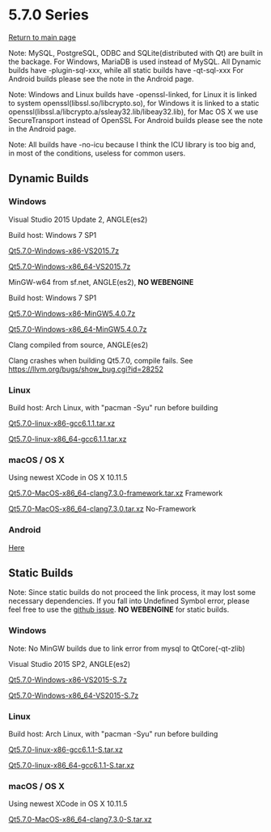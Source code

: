 # 5.7.0 Series

[Return to main page](index.md)

Note: MySQL, PostgreSQL, ODBC and SQLite(distributed with Qt) are built in the backage.
For Windows, MariaDB is used instead of MySQL.
All Dynamic builds have -plugin-sql-xxx, while all static builds have -qt-sql-xxx
For Android builds please see the note in the Android page.

Note: Windows and Linux builds have -openssl-linked, for Linux it is linked to system openssl(libssl.so/libcrypto.so), for Windows it is linked to a static openssl(libssl.a/libcrypto.a/ssleay32.lib/libeay32.lib), for Mac OS X we use SecureTransport instead of OpenSSL
For Android builds please see the note in the Android page.

Note: All builds have -no-icu because I think the ICU library is too big and, in most of the conditions, useless for common users.

## Dynamic Builds

### Windows

Visual Studio 2015 Update 2, ANGLE(es2)

Build host: Windows 7 SP1

[Qt5.7.0-Windows-x86-VS2015.7z](http://pan.baidu.com/s/1o8zVwMm)

[Qt5.7.0-Windows-x86_64-VS2015.7z](http://pan.baidu.com/s/1c2kaLiw)

MinGW-w64 from sf.net, ANGLE(es2), __NO WEBENGINE__

Build host: Windows 7 SP1

[Qt5.7.0-Windows-x86-MinGW5.4.0.7z](http://pan.baidu.com/s/1miQxVxY)

[Qt5.7.0-Windows-x86_64-MinGW5.4.0.7z](http://pan.baidu.com/s/1c2mIGfA)

Clang compiled from source, ANGLE(es2)

Clang crashes when building Qt5.7.0, compile fails. See https://llvm.org/bugs/show_bug.cgi?id=28252

### Linux

Build host: Arch Linux, with "pacman -Syu" run before building

[Qt5.7.0-linux-x86-gcc6.1.1.tar.xz](http://pan.baidu.com/s/1hsbLaz6)

[Qt5.7.0-linux-x86_64-gcc6.1.1.tar.xz](http://pan.baidu.com/s/1eSx3KxO)

### macOS / OS X

Using newest XCode in OS X 10.11.5

[Qt5.7.0-MacOS-x86_64-clang7.3.0-framework.tar.xz](http://pan.baidu.com/s/1i599bVJ)  Framework

[Qt5.7.0-MacOS-x86_64-clang7.3.0.tar.xz](http://pan.baidu.com/s/1qY3phqW)  No-Framework

### Android

[Here](5.7.0-android.md)

## Static Builds

Note: Since static builds do not proceed the link process, it may lost some necessary dependencies. If you fall into Undefined Symbol error, please feel free to use the [github issue](https://github.com/Fsu0413/QtCompile/issues).
__NO WEBENGINE__ for static builds.

### Windows

Note: No MinGW builds due to link error from mysql to QtCore(-qt-zlib)

Visual Studio 2015 SP2, ANGLE(es2)

[Qt5.7.0-Windows-x86-VS2015-S.7z](http://pan.baidu.com/s/1bp6x4Rl)

[Qt5.7.0-Windows-x86_64-VS2015-S.7z](http://pan.baidu.com/s/1mhLybzy)

### Linux

Build host: Arch Linux, with "pacman -Syu" run before building

[Qt5.7.0-linux-x86-gcc6.1.1-S.tar.xz](http://pan.baidu.com/s/1skRtnRn)

[Qt5.7.0-linux-x86_64-gcc6.1.1-S.tar.xz](http://pan.baidu.com/s/1sk8wxWh)

### macOS / OS X

Using newest XCode in OS X 10.11.5

[Qt5.7.0-MacOS-x86_64-clang7.3.0-S.tar.xz](http://pan.baidu.com/s/1gePBUa3)